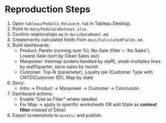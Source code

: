 # Reproduction Steps

1) Open `tableau/PedalCo_Relaunch.twb` in Tableau Desktop.
2) Point to `data/Pedal&CoDataset.xlsx`.
3) Confirm relationships as in `docs/DataModel.md`.
4) Create/verify calculated fields from `docs/CalculatedFields.md`.
5) Build dashboards:
   - Product: Pareto (running sum %), No-Sale (filter = 'No Sales'), Lowest-Sale (sort by Clean Sales asc)
   - Manpower: treemap (orders handled by staff), small-multiples lines by staff/quarter, store sales by month
   - Customer: Top-N (parameter), Loyalty pie (Customer Type with CNTD(Customer ID)), Map by state
6) Story:
   - Intro → Product → Manpower → Customer → Conclusion
7) Dashboard actions:
   - Enable “Use as Filter” where needed
   - For Map → apply to specific worksheets OR add State as **context filter** instead of Detail
8) Export screenshots to `assets/` and publish.
